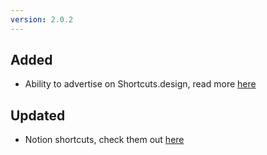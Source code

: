 ```yaml
---
version: 2.0.2
---
```


## Added
- Ability to advertise on Shortcuts.design, read more [here](/sponsor)

## Updated
- Notion shortcuts, check them out [here](/tools/toolspage-notion)